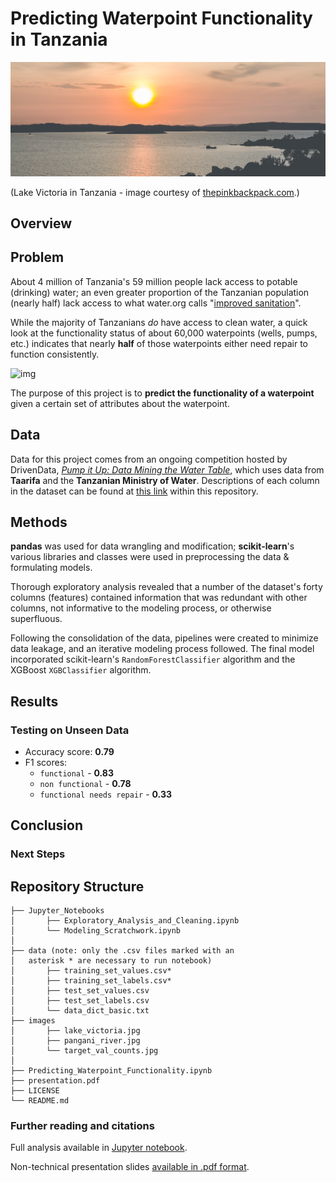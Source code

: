 # Predicting Waterpoint Functionality in Tanzania

![img](images/lake_victoria.jpg)

(Lake Victoria in Tanzania - image courtesy of [thepinkbackpack.com](https://www.thepinkbackpack.com/).)

## Overview

## Problem

About 4 million of Tanzania's 59 million people lack access to potable (drinking) water; an even greater proportion of the Tanzanian population (nearly half) lack access to what water.org calls "[improved sanitation](https://water.org/our-impact/where-we-work/tanzania/)".

While the majority of Tanzanians *do* have access to clean water, a quick look at the functionality status of about 60,000 waterpoints (wells, pumps, etc.) indicates that nearly **half** of those waterpoints either need repair to function consistently.

![img](images/target_val_counts.jpg)

The purpose of this project is to **predict the functionality of a waterpoint** given a certain set of attributes about the waterpoint.

## Data

Data for this project comes from an ongoing competition hosted by DrivenData, [*Pump it Up: Data Mining the Water Table*](https://www.drivendata.org/competitions/7/pump-it-up-data-mining-the-water-table/), which uses data from **Taarifa** and the **Tanzanian Ministry of Water**. Descriptions of each column in the dataset can be found at [this link](data_dict_basic.txt) within this repository.

## Methods

**pandas** was used for data wrangling and modification; **scikit-learn**'s various libraries and classes were used in preprocessing the data & formulating models.

Thorough exploratory analysis revealed that a number of the dataset's forty columns (features) contained information that was redundant with other columns, not informative to the modeling process, or otherwise superfluous.

Following the consolidation of the data, pipelines were created to minimize data leakage, and an iterative modeling process followed. The final model incorporated scikit-learn's `RandomForestClassifier` algorithm and the XGBoost `XGBClassifier` algorithm.

## Results

### Testing on Unseen Data

- Accuracy score: **0.79**
- F1 scores:
    - `functional` - **0.83**
    - `non functional` - **0.78**
    - `functional needs repair` - **0.33**

## Conclusion



### Next Steps



## Repository Structure
```
├── Jupyter_Notebooks
│       ├── Exploratory_Analysis_and_Cleaning.ipynb
│       └── Modeling_Scratchwork.ipynb
│
├── data (note: only the .csv files marked with an
│   asterisk * are necessary to run notebook)
│       ├── training_set_values.csv*
│       ├── training_set_labels.csv*
│       ├── test_set_values.csv
│       ├── test_set_labels.csv
│       └── data_dict_basic.txt
├── images
│       ├── lake_victoria.jpg
│       ├── pangani_river.jpg
│       └── target_val_counts.jpg
│
├── Predicting_Waterpoint_Functionality.ipynb
├── presentation.pdf
├── LICENSE
└── README.md
```
### Further reading and citations

Full analysis available in [Jupyter notebook](Predicting_Waterpoint_Functionality.ipynb).

Non-technical presentation slides [available in .pdf format](presentation.pdf).
